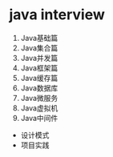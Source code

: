# java interview
1. Java基础篇
2. Java集合篇
3. Java并发篇
4. Java框架篇
5. Java缓存篇
6. Java数据库
7. Java微服务
8. Java虚拟机
9. Java中间件

- 设计模式
- 项目实践
